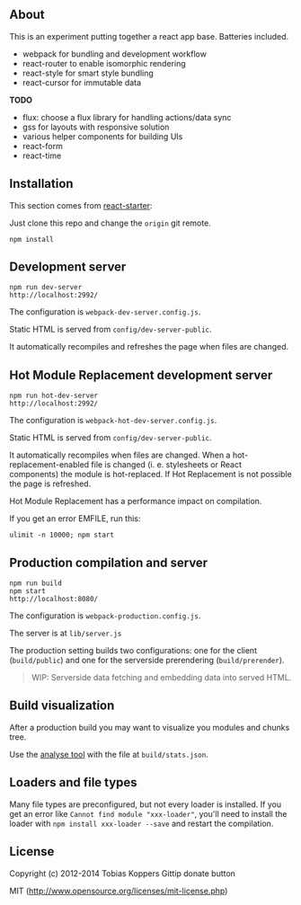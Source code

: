 ## About

This is an experiment putting together a react app base.  Batteries included.

- webpack for bundling and development workflow
- react-router to enable isomorphic rendering
- react-style for smart style bundling
- react-cursor for immutable data

**TODO**

- flux: choose a flux library for handling actions/data sync
- gss for layouts with responsive solution
- various helper components for building UIs
- react-form
- react-time

## Installation

This section comes from [react-starter](https://github.com/webpack/react-starter):

Just clone this repo and change the `origin` git remote.

``` text
npm install
```


## Development server

``` text
npm run dev-server
http://localhost:2992/
```

The configuration is `webpack-dev-server.config.js`.

Static HTML is served from `config/dev-server-public`.

It automatically recompiles and refreshes the page when files are changed.


## Hot Module Replacement development server

``` text
npm run hot-dev-server
http://localhost:2992/
```

The configuration is `webpack-hot-dev-server.config.js`.

Static HTML is served from `config/dev-server-public`.

It automatically recompiles when files are changed. When a hot-replacement-enabled file is changed (i. e. stylesheets or React components) the module is hot-replaced. If Hot Replacement is not possible the page is refreshed.

Hot Module Replacement has a performance impact on compilation.

If you get an error EMFILE, run this:

    ulimit -n 10000; npm start


## Production compilation and server

``` text
npm run build
npm start
http://localhost:8080/
```

The configuration is `webpack-production.config.js`.

The server is at `lib/server.js`

The production setting builds two configurations: one for the client (`build/public`) and one for the serverside prerendering (`build/prerender`).

> WIP: Serverside data fetching and embedding data into served HTML.


## Build visualization

After a production build you may want to visualize you modules and chunks tree.

Use the [analyse tool](http://webpack.github.io/analyse/) with the file at `build/stats.json`.

## Loaders and file types

Many file types are preconfigured, but not every loader is installed. If you get an error like `Cannot find module "xxx-loader"`, you'll need to install the loader with `npm install xxx-loader --save` and restart the compilation.

## License

Copyright (c) 2012-2014 Tobias Koppers Gittip donate button

MIT (http://www.opensource.org/licenses/mit-license.php)

